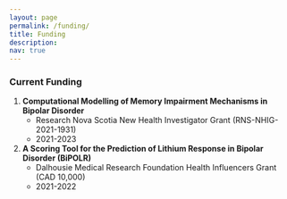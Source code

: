 ```yaml
---
layout: page
permalink: /funding/
title: Funding
description: 
nav: true
---
```


### Current Funding

1. **Computational Modelling of Memory Impairment Mechanisms in Bipolar Disorder**
    - Research Nova Scotia New Health Investigator Grant (RNS-NHIG-2021-1931)
    - 2021-2023 
2. **A Scoring Tool for the Prediction of Lithium Response in Bipolar Disorder (BiPOLR)**
   - Dalhousie Medical Research Foundation Health Influencers Grant (CAD 10,000)
   - 2021-2022
